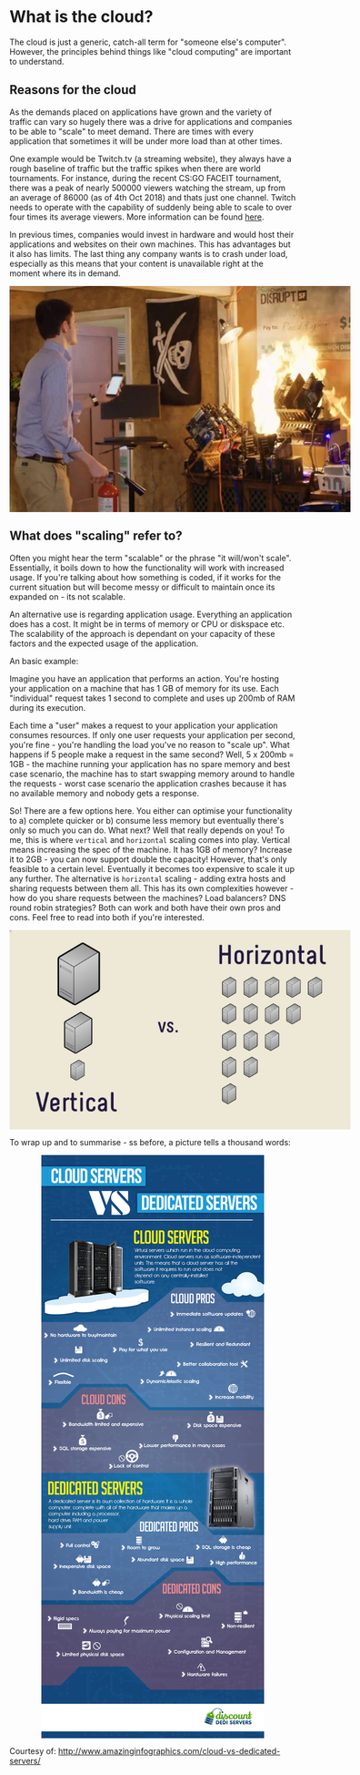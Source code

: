 # What is the cloud?

The cloud is just a generic, catch-all term for "someone else's computer". However, the principles behind things like "cloud computing" are important to understand.

## Reasons for the cloud

As the demands placed on applications have grown and the variety of traffic can vary so hugely there was a drive for applications and companies to be able to "scale" to meet demand. There are times with every application that sometimes it will be under more load than at other times.

One example would be Twitch.tv (a streaming website), they always have a rough baseline of traffic but the traffic spikes when there are world tournaments. For instance, during the recent CS:GO FACEIT tournament, there was a peak of nearly 500000 viewers watching the stream, up from an average of 86000 (as of 4th Oct 2018) and thats just one channel. Twitch needs to operate with the capability of suddenly being able to scale to over four times its average viewers. More information can be found [here](https://sullygnome.com/viewers/365).

In previous times, companies would invest in hardware and would host their applications and websites on their own machines. This has advantages but it also has limits. The last thing any company wants is to crash under load, especially as this means that your content is unavailable right at the moment where its in demand.

<img alt="Silicon Valley Fire" style="display: block; max-width: 600px; margin: 0 auto;" src="silicon-valley-fire.jpg" />


## What does "scaling" refer to?

Often you might hear the term "scalable" or the phrase "it will/won't scale". Essentially, it boils down to how the functionality will work with increased usage. If you're talking about how something is coded, if it works for the current situation but will become messy or difficult to maintain once its expanded on - its not scalable.

An alternative use is regarding application usage. Everything an application does has a cost. It might be in terms of memory or CPU or diskspace etc. The scalability of the approach is dependant on your capacity of these factors and the expected usage of the application.

An basic example:

Imagine you have an application that performs an action. You're hosting your application on a machine that has 1 GB of memory for its use. Each "individual" request takes 1 second to complete and uses up 200mb of RAM during its execution.

Each time a "user" makes a request to your application your application consumes resources. If only one user requests your application per second, you're fine - you're handling the load you've no reason to "scale up". What happens if 5 people make a request in the same second? Well, 5 x 200mb = 1GB - the machine running your application has no spare memory and best case scenario, the machine has to start swapping memory around to handle the requests - worst case scenario the application crashes because it has no available memory and nobody gets a response.

So! There are a few options here. You either can optimise your functionality to a) complete quicker or b) consume less memory but eventually there's only so much you can do. What next? Well that really depends on you! To me, this is where `vertical` and `horizontal` scaling comes into play. Vertical means increasing the spec of the machine. It has 1GB of memory? Increase it to 2GB - you can now support double the capacity! However, that's only feasible to a certain level. Eventually it becomes too expensive to scale it up any further. The alternative is `horizontal` scaling - adding extra hosts and sharing requests between them all. This has its own complexities however - how do you share requests between the machines? Load balancers? DNS round robin strategies? Both can work and both have their own pros and cons. Feel free to read into both if you're interested.

<img alt="Horizontal vs Vertical" style="display: block; max-width: 600px; margin: 0 auto;" src="scaling-methods.jpg" />

To wrap up and to summarise - ss before, a picture tells a thousand words:

<img alt="Internet Works Infographic" style="display: block; max-width: 600px; margin: 0 auto;" src="cloud-vs-dedi.png" />

Courtesy of: http://www.amazinginfographics.com/cloud-vs-dedicated-servers/
